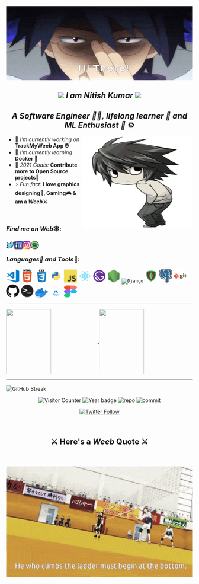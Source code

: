 <img align= "center" alt="Full Control Counter" src="https://github.com/krniya/krniya/blob/main/Assets/shiroe.gif" width="100%" height="200">

<div align="center">
<h2><img src="https://raw.githubusercontent.com/MartinHeinz/MartinHeinz/master/wave.gif" width="30px"> <i>I am Nitish Kumar </i><img src="https://media.giphy.com/media/WUlplcMpOCEmTGBtBW/giphy.gif" width="30"></h2>

<h2><i>A Software Engineer 👨‍💻, lifelong learner 🧠 and ML Enthusiast 🤖</i> ⚙</h2>
</div>
<img align="right" alt="L for Light" src="https://github.com/krniya/krniya/blob/main/Assets/l.gif" width="300" height="250" />

- 🔭 *I’m currently working on* **TrackMyWeeb App ⏰**
- 🌱 *I’m currently learning* **Docker 🐳**
- 🥅 *2021 Goals:* **Contribute more to Open Source projects👐**
- ⚡ *Fun fact:* **I love graphics designing🌵, Gaming🎮 & am a *Weeb*⚔**

<br />

### *Find me on Web*🕸:

[<img align="left" alt="krniya_ | Twitter" width="22px" src="https://github.com/krniya/krniya/blob/main/Assets/twitter.png" />][twitter]
[<img align="left" alt="krniya | LinkedIn" width="22px" src="https://github.com/krniya/krniya/blob/main/Assets/linkedin.png" />][linkedin]
[<img align="left" alt="krniya | Instagram" width="22px" src="https://github.com/krniya/krniya/blob/main/Assets/insta.png" />][instagram]
[<img align="left" alt="krniya | Instagram" width="22px" src="https://github.com/krniya/krniya/blob/main/Assets/spotify.png" />][spotify]

<br />

### *Languages🔨 and Tools*🔧:

<code><img alt="Visual Studio Code" width="35px" src="https://raw.githubusercontent.com/github/explore/80688e429a7d4ef2fca1e82350fe8e3517d3494d/topics/visual-studio-code/visual-studio-code.png"></code>
<code><img alt="HTML5" width="35px" src="https://raw.githubusercontent.com/github/explore/80688e429a7d4ef2fca1e82350fe8e3517d3494d/topics/html/html.png" ></code>
<code><img alt="CSS3" width="35px" src="https://raw.githubusercontent.com/github/explore/80688e429a7d4ef2fca1e82350fe8e3517d3494d/topics/css/css.png" ></code>
<code><img alt="Python" width="35px" src="https://raw.githubusercontent.com/github/explore/80688e429a7d4ef2fca1e82350fe8e3517d3494d/topics/python/python.png" ></code>
<code><img alt="javascript" width="35px" src="https://raw.githubusercontent.com/github/explore/80688e429a7d4ef2fca1e82350fe8e3517d3494d/topics/javascript/javascript.png"></code>
<code><img alt="React" width="35px" src="https://raw.githubusercontent.com/github/explore/80688e429a7d4ef2fca1e82350fe8e3517d3494d/topics/react/react.png" ></code>
<code><img alt="Gatsby" width="35px" src="https://raw.githubusercontent.com/github/explore/e94815998e4e0713912fed477a1f346ec04c3da2/topics/gatsby/gatsby.png" ></code>
<code><img alt="Node.js" width="35px" src="https://raw.githubusercontent.com/github/explore/80688e429a7d4ef2fca1e82350fe8e3517d3494d/topics/nodejs/nodejs.png" ></code>
<code><img alt="Django" width="35px" src="https://avatars2.githubusercontent.com/u/27804?s=88&v=4"></code>
<code><img alt="MongoDB" width="35px" src="https://github.com/krniya/krniya/blob/main/Assets/mongodb.png" ></code>
<code><img alt="Postgres" width="35px" src="https://github.com/krniya/krniya/blob/main/Assets/postgresql.svg" ></code>
<code><img alt="Git" width="35px" src="https://raw.githubusercontent.com/github/explore/80688e429a7d4ef2fca1e82350fe8e3517d3494d/topics/git/git.png" ></code>
<code><img alt="GitHub" width="35px" src="https://raw.githubusercontent.com/github/explore/78df643247d429f6cc873026c0622819ad797942/topics/github/github.png" ></code>
<code><img alt="Terminal" width="35px" src="https://raw.githubusercontent.com/github/explore/80688e429a7d4ef2fca1e82350fe8e3517d3494d/topics/terminal/terminal.png" ></code>
<code><img alt="Docker" width="35px" src="https://github.com/krniya/krniya/blob/main/Assets/docker.png" ></code>
<code><img alt="Azure" width="35px" src="https://github.com/krniya/krniya/blob/main/Assets/azure1.png" ></code>
<code><img alt="Figma" width="35px" height="32px" src="https://github.com/krniya/krniya/blob/main/Assets/figma.svg" ></code>


<hr>

<a align="center">
<a href="https://github.com/anuraghazra/github-readme-stats" title="Go to Source">
  <img height=175 width=49% align="center" src="https://github-readme-stats.vercel.app/api?username=krniya&show_icons=true&hide_border=true" />
</a>
<a href="https://github.com/anuraghazra/github-readme-stats">
  <img height=175 width=49% align="center" src="https://github-readme-stats.vercel.app/api/top-langs/?username=krniya&langs_count=8&layout=compact&hide_border=true&hide=jupyter%20notebook,java,roff" />
</a>
  </a>
<hr>

<img align="center" height=175 width="100%" src="https://github-readme-streak-stats.herokuapp.com/?user=krniya&border=ffffff&ring=ed6161&fire=f03737" alt="GitHub Streak" />


<p align="center">
<img alt="Visitor Counter" src="https://visitor-badge.glitch.me/badge?page_id=krniya.krniya">
<img alt="Year badge" src="https://badges.pufler.dev/years/krniya">
<img alt="repo" src ="https://badges.pufler.dev/repos/krniya">
<img alt="commit" src="https://badges.pufler.dev/commits/monthly/krniya">
</p>
<p align="center">
<a href="https://twitter.com/krniya_"><img alt="Twitter Follow" src="https://img.shields.io/twitter/follow/krniya_?style=for-the-badge&color=09f&labelColor=black&logo=twitter&label=@krniya_"></a>
</p>

<br />

<h2 align='center'>⚔ Here's a <i>Weeb</i> Quote ⚔<h2>

<br />  
<img align= "center" alt="But You can fly higher!" src="https://github.com/krniya/krniya/blob/main/Assets/haikyuu.gif" width="100%" height="300">

[twitter]: https://www.twitter.com/krniya_/
[instagram]: https://instagram.com/krniya/
[linkedin]: https://www.linkedin.com/in/krniya/
[spotify]: https://open.spotify.com/user/q47rrprk3lt29n4gwydvqsd8z?si=Z5T7oO4iQLqK2oBzCTVjFg

